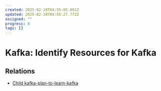 ```yaml
---
created: 2025-02-28T04:55:05.881Z
updated: 2025-02-28T04:55:27.772Z
assigned: ""
progress: 0
tags: []
---
```


# Kafka: Identify Resources for Kafka

## Relations

- [Child kafka-plan-to-learn-kafka](kafka-plan-to-learn-kafka.md)
